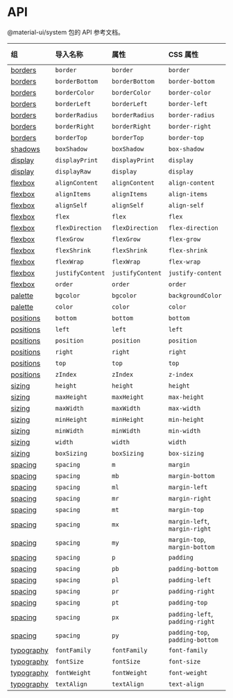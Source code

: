 # API

<p class="description">@material-ui/system 包的 API 参考文档。</p>

| 组                                 | 导入名称             | 属性               | CSS 属性                          | Theme key                                                              |
|:--------------------------------- |:---------------- |:---------------- |:------------------------------- |:---------------------------------------------------------------------- |
| [borders](/system/borders/)       | `border`         | `border`         | `border`                        | `borders`                                                              |
| [borders](/system/borders/)       | `borderBottom`   | `borderBottom`   | `border-bottom`                 | `borders`                                                              |
| [borders](/system/borders/)       | `borderColor`    | `borderColor`    | `border-color`                  | [`palette`](/customization/default-theme/?expand-path=$.palette)       |
| [borders](/system/borders/)       | `borderLeft`     | `borderLeft`     | `border-left`                   | `borders`                                                              |
| [borders](/system/borders/)       | `borderRadius`   | `borderRadius`   | `border-radius`                 | [`shape`](/customization/default-theme/?expand-path=$.shape)           |
| [borders](/system/borders/)       | `borderRight`    | `borderRight`    | `border-right`                  | `borders`                                                              |
| [borders](/system/borders/)       | `borderTop`      | `borderTop`      | `border-top`                    | `borders`                                                              |
| [shadows](/system/shadows/)       | `boxShadow`      | `boxShadow`      | `box-shadow`                    | `shadows`                                                              |
| [display](/system/display/)       | `displayPrint`   | `displayPrint`   | `display`                       | none                                                                   |
| [display](/system/display/)       | `displayRaw`     | `display`        | `display`                       | none                                                                   |
| [flexbox](/system/flexbox/)       | `alignContent`   | `alignContent`   | `align-content`                 | none                                                                   |
| [flexbox](/system/flexbox/)       | `alignItems`     | `alignItems`     | `align-items`                   | none                                                                   |
| [flexbox](/system/flexbox/)       | `alignSelf`      | `alignSelf`      | `align-self`                    | none                                                                   |
| [flexbox](/system/flexbox/)       | `flex`           | `flex`           | `flex`                          | none                                                                   |
| [flexbox](/system/flexbox/)       | `flexDirection`  | `flexDirection`  | `flex-direction`                | none                                                                   |
| [flexbox](/system/flexbox/)       | `flexGrow`       | `flexGrow`       | `flex-grow`                     | none                                                                   |
| [flexbox](/system/flexbox/)       | `flexShrink`     | `flexShrink`     | `flex-shrink`                   | none                                                                   |
| [flexbox](/system/flexbox/)       | `flexWrap`       | `flexWrap`       | `flex-wrap`                     | none                                                                   |
| [flexbox](/system/flexbox/)       | `justifyContent` | `justifyContent` | `justify-content`               | none                                                                   |
| [flexbox](/system/flexbox/)       | `order`          | `order`          | `order`                         | none                                                                   |
| [palette](/system/palette/)       | `bgcolor`        | `bgcolor`        | `backgroundColor`               | [`palette`](/customization/default-theme/?expand-path=$.palette)       |
| [palette](/system/palette/)       | `color`          | `color`          | `color`                         | [`palette`](/customization/default-theme/?expand-path=$.palette)       |
| [positions](/system/positions/)   | `bottom`         | `bottom`         | `bottom`                        | none                                                                   |
| [positions](/system/positions/)   | `left`           | `left`           | `left`                          | none                                                                   |
| [positions](/system/positions/)   | `position`       | `position`       | `position`                      | none                                                                   |
| [positions](/system/positions/)   | `right`          | `right`          | `right`                         | none                                                                   |
| [positions](/system/positions/)   | `top`            | `top`            | `top`                           | none                                                                   |
| [positions](/system/positions/)   | `zIndex`         | `zIndex`         | `z-index`                       | [`zIndex`](/customization/default-theme/?expand-path=$.zIndex)         |
| [sizing](/system/sizing/)         | `height`         | `height`         | `height`                        | none                                                                   |
| [sizing](/system/sizing/)         | `maxHeight`      | `maxHeight`      | `max-height`                    | none                                                                   |
| [sizing](/system/sizing/)         | `maxWidth`       | `maxWidth`       | `max-width`                     | none                                                                   |
| [sizing](/system/sizing/)         | `minHeight`      | `minHeight`      | `min-height`                    | none                                                                   |
| [sizing](/system/sizing/)         | `minWidth`       | `minWidth`       | `min-width`                     | none                                                                   |
| [sizing](/system/sizing/)         | `width`          | `width`          | `width`                         | none                                                                   |
| [sizing](/system/sizing/)         | `boxSizing`      | `boxSizing`      | `box-sizing`                    | none                                                                   |
| [spacing](/system/spacing/)       | `spacing`        | `m`              | `margin`                        | [`spacing`](/customization/default-theme/?expand-path=$.spacing)       |
| [spacing](/system/spacing/)       | `spacing`        | `mb`             | `margin-bottom`                 | [`spacing`](/customization/default-theme/?expand-path=$.spacing)       |
| [spacing](/system/spacing/)       | `spacing`        | `ml`             | `margin-left`                   | [`spacing`](/customization/default-theme/?expand-path=$.spacing)       |
| [spacing](/system/spacing/)       | `spacing`        | `mr`             | `margin-right`                  | [`spacing`](/customization/default-theme/?expand-path=$.spacing)       |
| [spacing](/system/spacing/)       | `spacing`        | `mt`             | `margin-top`                    | [`spacing`](/customization/default-theme/?expand-path=$.spacing)       |
| [spacing](/system/spacing/)       | `spacing`        | `mx`             | `margin-left`, `margin-right`   | [`spacing`](/customization/default-theme/?expand-path=$.spacing)       |
| [spacing](/system/spacing/)       | `spacing`        | `my`             | `margin-top`, `margin-bottom`   | [`spacing`](/customization/default-theme/?expand-path=$.spacing)       |
| [spacing](/system/spacing/)       | `spacing`        | `p`              | `padding`                       | [`spacing`](/customization/default-theme/?expand-path=$.spacing)       |
| [spacing](/system/spacing/)       | `spacing`        | `pb`             | `padding-bottom`                | [`spacing`](/customization/default-theme/?expand-path=$.spacing)       |
| [spacing](/system/spacing/)       | `spacing`        | `pl`             | `padding-left`                  | [`spacing`](/customization/default-theme/?expand-path=$.spacing)       |
| [spacing](/system/spacing/)       | `spacing`        | `pr`             | `padding-right`                 | [`spacing`](/customization/default-theme/?expand-path=$.spacing)       |
| [spacing](/system/spacing/)       | `spacing`        | `pt`             | `padding-top`                   | [`spacing`](/customization/default-theme/?expand-path=$.spacing)       |
| [spacing](/system/spacing/)       | `spacing`        | `px`             | `padding-left`, `padding-right` | [`spacing`](/customization/default-theme/?expand-path=$.spacing)       |
| [spacing](/system/spacing/)       | `spacing`        | `py`             | `padding-top`, `padding-bottom` | [`spacing`](/customization/default-theme/?expand-path=$.spacing)       |
| [typography](/system/typography/) | `fontFamily`     | `fontFamily`     | `font-family`                   | [`typography`](/customization/default-theme/?expand-path=$.typography) |
| [typography](/system/typography/) | `fontSize`       | `fontSize`       | `font-size`                     | [`typography`](/customization/default-theme/?expand-path=$.typography) |
| [typography](/system/typography/) | `fontWeight`     | `fontWeight`     | `font-weight`                   | [`typography`](/customization/default-theme/?expand-path=$.typography) |
| [typography](/system/typography/) | `textAlign`      | `textAlign`      | `text-align`                    | none                                                                   |
